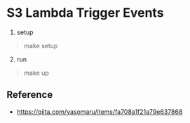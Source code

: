# S3 Lambda Trigger Events
1. setup
> make setup 

2. run
> make up

## Reference
- https://qiita.com/yasomaru/items/fa708a1f21a79e637868
